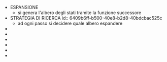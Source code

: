 - ESPANSIONE
	- si genera l'albero degli stati tramite la funzione successore
- STRATEGIA DI RICERCA
  id:: 6409b6ff-b500-40e8-b2d8-40bdcbac525c
	- ad ogni passo si decidere quale albero espandere
-
-
-
-
-
-